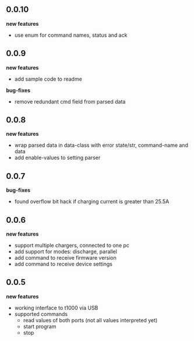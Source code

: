 
## 0.0.10

**new features**
* use enum for command names, status and ack

## 0.0.9

**new features**
* add sample code to readme

**bug-fixes**
* remove redundant cmd field from parsed data

## 0.0.8

**new features**
* wrap parsed data in data-class with error state/str, command-name and data
* add enable-values to setting parser

## 0.0.7

**bug-fixes**
* found overflow bit hack if charging current is greater than 25.5A

## 0.0.6

**new features**
* support multiple chargers, connected to one pc
* add support for modes: discharge, parallel
* add command to receive firmware version
* add command to receive device settings

## 0.0.5

**new features**
* working interface to t1000 via USB
* supported commands
    * read values of both ports (not all values interpreted yet)
    * start program
    * stop
